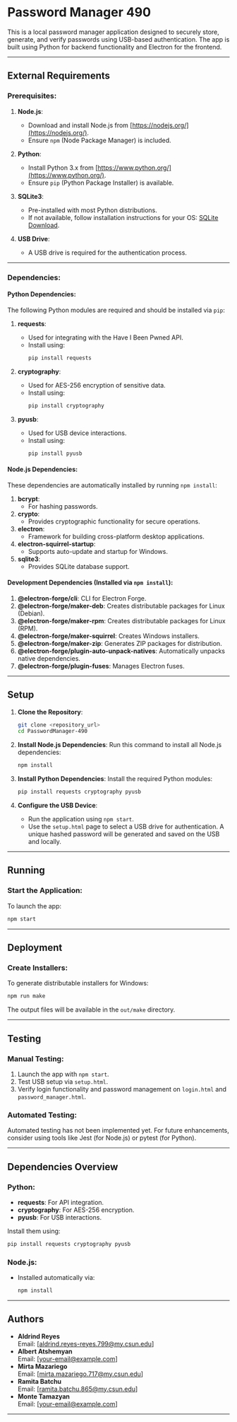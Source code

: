 
# Password Manager 490

This is a local password manager application designed to securely store, generate, and verify passwords using USB-based authentication. The app is built using Python for backend functionality and Electron for the frontend.

---

## External Requirements

### Prerequisites:

1. **Node.js**:
   - Download and install Node.js from [https://nodejs.org/](https://nodejs.org/).
   - Ensure `npm` (Node Package Manager) is included.

2. **Python**:
   - Install Python 3.x from [https://www.python.org/](https://www.python.org/).
   - Ensure `pip` (Python Package Installer) is available.

3. **SQLite3**:
   - Pre-installed with most Python distributions.
   - If not available, follow installation instructions for your OS: [SQLite Download](https://www.sqlite.org/download.html).

4. **USB Drive**:
   - A USB drive is required for the authentication process.

---

### Dependencies:

#### Python Dependencies:
The following Python modules are required and should be installed via `pip`:
1. **requests**:
   - Used for integrating with the Have I Been Pwned API.
   - Install using:
     ```bash
     pip install requests
     ```

2. **cryptography**:
   - Used for AES-256 encryption of sensitive data.
   - Install using:
     ```bash
     pip install cryptography
     ```

3. **pyusb**:
   - Used for USB device interactions.
   - Install using:
     ```bash
     pip install pyusb
     ```

#### Node.js Dependencies:
These dependencies are automatically installed by running `npm install`:
1. **bcrypt**:
   - For hashing passwords.
2. **crypto**:
   - Provides cryptographic functionality for secure operations.
3. **electron**:
   - Framework for building cross-platform desktop applications.
4. **electron-squirrel-startup**:
   - Supports auto-update and startup for Windows.
5. **sqlite3**:
   - Provides SQLite database support.

#### Development Dependencies (Installed via `npm install`):
1. **@electron-forge/cli**: CLI for Electron Forge.
2. **@electron-forge/maker-deb**: Creates distributable packages for Linux (Debian).
3. **@electron-forge/maker-rpm**: Creates distributable packages for Linux (RPM).
4. **@electron-forge/maker-squirrel**: Creates Windows installers.
5. **@electron-forge/maker-zip**: Generates ZIP packages for distribution.
6. **@electron-forge/plugin-auto-unpack-natives**: Automatically unpacks native dependencies.
7. **@electron-forge/plugin-fuses**: Manages Electron fuses.

---

## Setup

1. **Clone the Repository**:
   ```bash
   git clone <repository_url>
   cd PasswordManager-490
   ```

2. **Install Node.js Dependencies**:
   Run this command to install all Node.js dependencies:
   ```bash
   npm install
   ```

3. **Install Python Dependencies**:
   Install the required Python modules:
   ```bash
   pip install requests cryptography pyusb
   ```

4. **Configure the USB Device**:
   - Run the application using `npm start`.
   - Use the `setup.html` page to select a USB drive for authentication. A unique hashed password will be generated and saved on the USB and locally.

---

## Running

### Start the Application:
To launch the app:
```bash
npm start
```

---

## Deployment

### Create Installers:
To generate distributable installers for Windows:
```bash
npm run make
```
The output files will be available in the `out/make` directory.

---

## Testing

### Manual Testing:
1. Launch the app with `npm start`.
2. Test USB setup via `setup.html`.
3. Verify login functionality and password management on `login.html` and `password_manager.html`.

### Automated Testing:
Automated testing has not been implemented yet. For future enhancements, consider using tools like Jest (for Node.js) or pytest (for Python).

---

## Dependencies Overview

### Python:
- **requests**: For API integration.
- **cryptography**: For AES-256 encryption.
- **pyusb**: For USB interactions.

Install them using:
```bash
pip install requests cryptography pyusb
```

### Node.js:
- Installed automatically via:
  ```bash
  npm install
  ```

---

## Authors

- **Aldrind Reyes**  
  Email: [aldrind.reyes-reyes.799@my.csun.edu]
- **Albert Atshemyan**  
  Email: [your-email@example.com]
- **Mirta Mazariego**  
  Email: [mirta.mazariego.717@my.csun.edu]
- **Ramita Batchu**  
  Email: [ramita.batchu.865@my.csun.edu]
- **Monte Tamazyan**  
  Email: [your-email@example.com]
---
